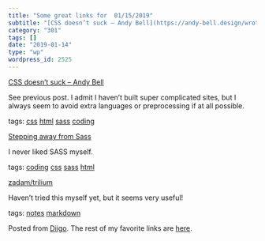 ```yaml
---
title: "Some great links for  01/15/2019"
subtitle: "[CSS doesn’t suck – Andy Bell](https://andy-bell.design/wrote/css-doesnt-suck/)"
category: "301"
tags: []
date: "2019-01-14"
type: "wp"
wordpress_id: 2525
---
```

[CSS doesn’t suck – Andy Bell](https://andy-bell.design/wrote/css-doesnt-suck/) 

See previous post. I admit I haven’t built super complicated sites, but I always seem to avoid extra languages or preprocessing if at all possible. 

 tags: [css](https://www.diigo.com/user/pitosalas/css) [html](https://www.diigo.com/user/pitosalas/html) [sass](https://www.diigo.com/user/pitosalas/sass) [coding](https://www.diigo.com/user/pitosalas/coding)

 [Stepping away from Sass](https://cathydutton.co.uk/posts/why-i-stopped-using-sass/) 

I never liked SASS myself. 

 tags: [coding](https://www.diigo.com/user/pitosalas/coding) [css](https://www.diigo.com/user/pitosalas/css) [sass](https://www.diigo.com/user/pitosalas/sass) [html](https://www.diigo.com/user/pitosalas/html)

 [zadam/trilium](https://github.com/zadam/trilium) 

Haven’t tried this myself yet, but it seems very useful!

 tags: [notes](https://www.diigo.com/user/pitosalas/notes) [markdown](https://www.diigo.com/user/pitosalas/markdown)

Posted from [Diigo](https://www.diigo.com). The rest of my favorite links are [here](https://www.diigo.com/user/pitosalas).